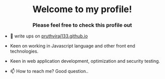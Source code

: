 <h1 align="center">Welcome to my profile!</h1>
<h3 align="center">Please feel free to check this profile out</h3>

- 📝 write ups on [pruthviraj133.github.io](https://pruthviraj133.github.io)

- Keen on working in Javascript language and other front end technologies.

- Keen in web application development, optimization and security testing. 

- 📫 How to reach me? Good question..
